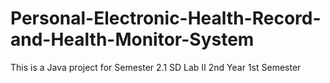 # Personal-Electronic-Health-Record-and-Health-Monitor-System
This is a Java project for Semester 2.1
SD Lab II
2nd Year 1st Semester
